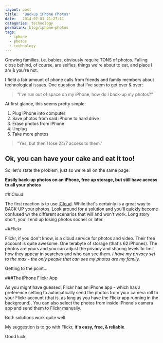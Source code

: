 ```yaml
---
layout: post
title:  "Backup iPhone Photos"
date:   2014-07-01 21:27:11
categories: technology
permalink: blog/iphone-photos
tags:
  - iphone
  - photos
  - technology
---
```


Growing families, i.e. babies, obviously require TONS of photos. Falling close behind, of course, are selfies, things we're about to eat, and place I am & you're not.

I field a fair amount of phone calls from friends and family members about technological issues. One question that I've seem to get over & over:

>"I've run out of space on my iPhone, how do I back-up my photos?"

At first glance, this seems pretty simple: 

1. Plug iPhone into computer
2. Save photos from said iPhone to hard drive
3. Erase photos from iPhone
4. Unplug
5. Take more photos

>"Yes, but then I lose 24/7 access to them."

## Ok, you can have your cake and eat it too!

So, let's state the problem, just so we're all on the same page:

**Easily back-up photos on an iPhone, free up storage, but still have access to all your photos**

##iCloud

The first reaction is to use [iCloud](https://iCloud.com). While that's certainly is a great way to BACK-UP your photos. Look around for a solution and you'll quickly become confused w/ the different scenarios that will and won't work. Long story short, you'll end up losing photos sooner or later. 

##Flickr

Flickr, if you don't know, is a cloud service for photos and video. Their free account is quite awesome. One terabyte of storage (that's 62 iPhones). The photos are yours and you can adjust the privacy and sharing levels to limit how they appear in searches and who can see them. *I have my privacy set to the max - the only people that can see my photos are my family.*

Getting to the point...

###The iPhone Flickr App

As you might have guessed, Flickr has an iPhone app - which has a preference setting to automatically send the photos from your camera roll to your Flickr account (that is, as long as you have the Flickr app running in the background). You can also select the photos from inside iPhone's camera app and send them to Flickr manually. 

Both solutions work quite well. 

My suggestion is to go with Flickr, **it's easy, free, & reliable**.

Good luck.
